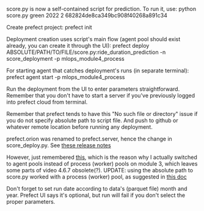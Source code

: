 score.py is now a self-contained script for prediction. To run it, use:
python score.py green 2022 2 682824de8ca349bc908f40268a891c34

Create prefect project: prefect init

Deployment creation uses script's main flow (agent pool should exist already, you can create it through the UI): 
prefect deploy ABSOLUTE/PATH/TO/FILE/score.py:ride_duration_prediction -n score_deployment -p mlops_module4_process

For starting agent that catches deployment's runs (in separate terminal):
prefect agent start -p mlops_module4_process

Run the deployment from the UI to enter parameters straightforward. Remember that you don't have to start a server if you've previously logged into prefect cloud from terminal.

Remember that prefect tends to have this "No such file or directory" issue if you do not specify absolute path to script file. And push to github or whatever remote location before running any deployment.

prefect.orion was renamed to prefect.server, hence the change in score_deploy.py. See [these release notes](https://github.com/PrefectHQ/prefect/blob/main/RELEASE-NOTES.md#release-281)

However, just remembered [this](https://discourse.prefect.io/t/work-queue-automatically-goes-unhealthy/2072/2), which is the reason why I actually switched to agent pools instead of process (worker) pools on module 3, which leaves some parts of video 4.6.7 obsolete(?). UPDATE: using the absolute path to score.py worked with a process (worker) pool, as suggested in [this doc](https://docs.prefect.io/2.10.21/concepts/deployments/)

Don't forget to set run date according to data's (parquet file) month and year. Prefect UI says it's optional, but run will fail if you don't select the proper parameters.